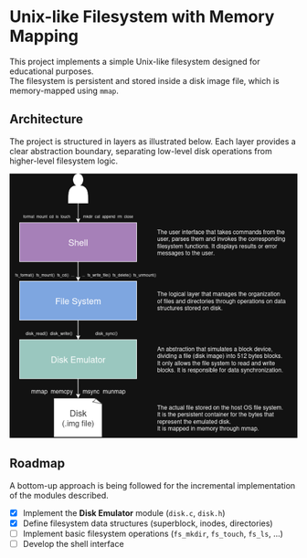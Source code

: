 # Unix-like Filesystem with Memory Mapping

This project implements a simple Unix-like filesystem designed for educational purposes.  
The filesystem is persistent and stored inside a disk image file, which is memory-mapped using `mmap`.

## Architecture

The project is structured in layers as illustrated below. Each layer provides a clear abstraction boundary, separating low-level disk operations from higher-level filesystem logic.

![Architecture](LayeredArchitecture.png)

## Roadmap

A bottom-up approach is being followed for the incremental implementation of the modules described.

- [X] Implement the **Disk Emulator** module (`disk.c`, `disk.h`)
- [X] Define filesystem data structures (superblock, inodes, directories)
- [ ] Implement basic filesystem operations (`fs_mkdir`, `fs_touch`, `fs_ls`, ...)
- [ ] Develop the shell interface
